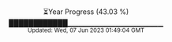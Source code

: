 <p align="center">
⏳Year Progress (43.03 %) <br>
████████████▁▁▁▁▁▁▁▁▁▁▁▁▁▁▁▁▁▁ <br>
<sub>Updated: Wed, 07 Jun 2023 01:49:04 GMT</sub>
</p>

